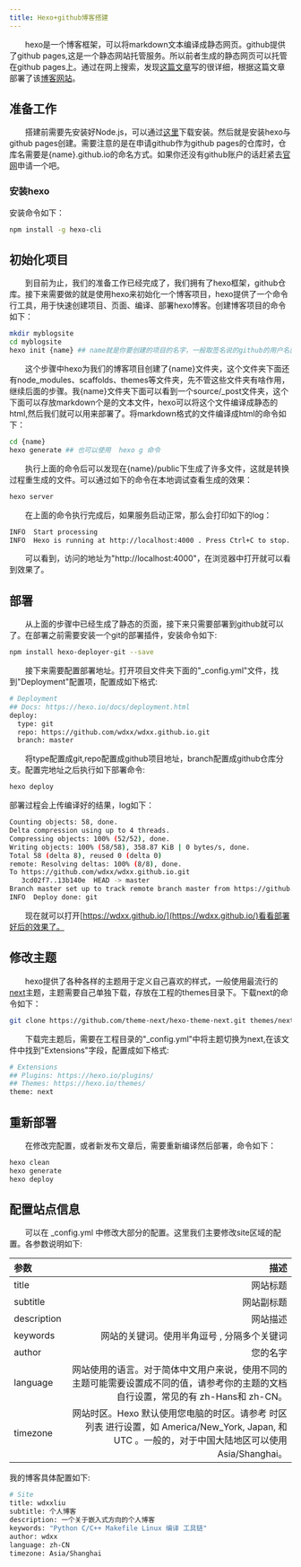 ```yaml
---
title: Hexo+github博客搭建
---
```

&emsp;&emsp;hexo是一个博客框架，可以将markdown文本编译成静态网页。github提供了github pages,这是一个静态网站托管服务。所以前者生成的静态网页可以托管在github pages上。通过在网上搜索，发现[这篇文章](https://cuiqingcai.com/7625.html)写的很详细，根据这篇文章部署了该[博客网站](https://wdxx.github.io/)。
<!--more-->

## 准备工作
&emsp;&emsp;搭建前需要先安装好Node.js，可以通过[这里](https://nodejs.org/zh-cn/download/)下载安装。然后就是安装hexo与github pages创建。需要注意的是在申请github作为github pages的仓库时，仓库名需要是{name}.github.io的命名方式。如果你还没有github账户的话赶紧去[官网](https://github.com/)申请一个吧。
### 安装hexo
安装命令如下：
```bash
npm install -g hexo-cli
```

## 初始化项目
&emsp;&emsp;到目前为止，我们的准备工作已经完成了，我们拥有了hexo框架，github仓库。接下来需要做的就是使用hexo来初始化一个博客项目，hexo提供了一个命令行工具，用于快速创建项目、页面、编译、部署hexo博客。创建博客项目的命令如下：
```bash
mkdir myblogsite
cd myblogsite
hexo init {name} ## name就是你要创建的项目的名字，一般取签名说的github的用户名就可以了。
```
&emsp;&emsp;这个步骤中hexo为我们的博客项目创建了{name}文件夹，这个文件夹下面还有node_modules、scaffolds、themes等文件夹，先不管这些文件夹有啥作用，继续后面的步骤。我{name}文件夹下面可以看到一个source/_post文件夹，这个下面可以存放markdown个是的文本文件，hexo可以将这个文件编译成静态的html,然后我们就可以用来部署了。将markdown格式的文件编译成html的命令如下：
```bash
cd {name}
hexo generate ## 也可以使用  hexo g 命令
```
&emsp;&emsp;执行上面的命令后可以发现在{name}/public下生成了许多文件，这就是转换过程重生成的文件。可以通过如下的命令在本地调试查看生成的效果：
```bash
hexo server
```
&emsp;&emsp;在上面的命令执行完成后，如果服务启动正常，那么会打印如下的log：
```bash
INFO  Start processing
INFO  Hexo is running at http://localhost:4000 . Press Ctrl+C to stop.
```
&emsp;&emsp;可以看到，访问的地址为"http://localhost:4000"，在浏览器中打开就可以看到效果了。

## 部署
&emsp;&emsp;从上面的步骤中已经生成了静态的页面，接下来只需要部署到github就可以了。在部署之前需要安装一个git的部署插件，安装命令如下:
```bash
npm install hexo-deployer-git --save
```
&emsp;&emsp;接下来需要配置部署地址。打开项目文件夹下面的"_config.yml"文件，找到"Deployment"配置项，配置成如下格式:
```bash
# Deployment
## Docs: https://hexo.io/docs/deployment.html
deploy:
  type: git
  repo: https://github.com/wdxx/wdxx.github.io.git
  branch: master
```
&emsp;&emsp;将type配置成git,repo配置成github项目地址，branch配置成github仓库分支。配置完地址之后执行如下部署命令:
```bash
hexo deploy
```
部署过程会上传编译好的结果，log如下：
```bash
Counting objects: 58, done.
Delta compression using up to 4 threads.
Compressing objects: 100% (52/52), done.
Writing objects: 100% (58/58), 358.87 KiB | 0 bytes/s, done.
Total 58 (delta 8), reused 0 (delta 0)
remote: Resolving deltas: 100% (8/8), done.
To https://github.com/wdxx/wdxx.github.io.git
   3cd02f7..13b140e  HEAD -> master
Branch master set up to track remote branch master from https://github.com/wdxx/wdxx.github.io.git.
INFO  Deploy done: git
```
&emsp;&emsp;现在就可以打开[https://wdxx.github.io/](https://wdxx.github.io/)看看部署好后的效果了。

## 修改主题
&emsp;&emsp;hexo提供了各种各样的主题用于定义自己喜欢的样式，一般使用最流行的[next](https://github.com/theme-next/hexo-theme-next/tree/v7.8.0)主题，主题需要自己单独下载，存放在工程的themes目录下。下载next的命令如下：
```bash
git clone https://github.com/theme-next/hexo-theme-next.git themes/next
```
&emsp;&emsp;下载完主题后，需要在工程目录的"_config.yml"中将主题切换为next,在该文件中找到"Extensions"字段，配置成如下格式:
```bash
# Extensions
## Plugins: https://hexo.io/plugins/
## Themes: https://hexo.io/themes/
theme: next
```

## 重新部署
&emsp;&emsp;在修改完配置，或者新发布文章后，需要重新编译然后部署，命令如下：
```bash
hexo clean
hexo generate
hexo deploy
```

## 配置站点信息
&emsp;&emsp;可以在 _config.yml 中修改大部分的配置。这里我们主要修改site区域的配置。各参数说明如下:  

| 参数         | 描述     |
| :-------     | --------: |
| title        | 网站标题  |
| subtitle     | 网站副标题    |
| description  | 网站描述     |
| keywords     | 网站的关键词。使用半角逗号 , 分隔多个关键词 |
| author       | 您的名字 |
| language     | 网站使用的语言。对于简体中文用户来说，使用不同的主题可能需要设置成不同的值，请参考你的主题的文档自行设置，常见的有 zh-Hans和 zh-CN。|
| timezone     | 网站时区。Hexo 默认使用您电脑的时区。请参考 时区列表 进行设置，如 America/New_York, Japan, 和 UTC 。一般的，对于中国大陆地区可以使用 Asia/Shanghai。|

我的博客具体配置如下:
```bash
# Site
title: wdxxliu
subtitle: 个人博客
description: 一个关于嵌入式方向的个人博客
keywords: "Python C/C++ Makefile Linux 编译 工具链"
author: wdxx
language: zh-CN
timezone: Asia/Shanghai
```



